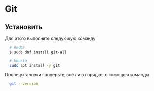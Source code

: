 # Git
## Установить

Для этого выполните следующую команду
```bash
  # RedOS
  $ sudo dnf install git-all
```

```bash
  # Ubuntu
  sudo apt install -y git
```

После установки проверьте, всё ли в порядке, с помощью команды

```bash
  git --version 
```

